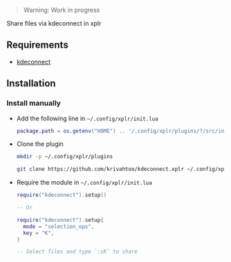 > Warning: Work in progress

Share files via kdeconnect in xplr


Requirements
------------

- [kdeconnect](https://kdeconnect.kde.org/)


Installation
------------

### Install manually

- Add the following line in `~/.config/xplr/init.lua`

  ```lua
  package.path = os.getenv("HOME") .. '/.config/xplr/plugins/?/src/init.lua'
  ```

- Clone the plugin

  ```bash
  mkdir -p ~/.config/xplr/plugins

  git clone https://github.com/krivahtoo/kdeconnect.xplr ~/.config/xplr/plugins/kdeconnect
  ```

- Require the module in `~/.config/xplr/init.lua`

  ```lua
  require("kdeconnect").setup()
  
  -- Or
  
  require("kdeconnect").setup{
    mode = "selection_ops",
    key = "K",
  }

  -- Select files and type `:sK` to share
  ```

